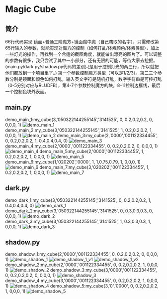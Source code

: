 # Magic Cube

## 简介

66行代码实现 镜面+普通三阶魔方+镜面魔中魔（自己瞎取的名字），只需修改第65行输入的参数，就能实现对魔方的控制（如何打乱/体素颜色/体素类型），加上一些灯光的操作，再找到一个合适的截图角度，就能做出漂亮的图片了。可以调整的参数有很多，我只尝试了其中一小部分，还有无限的可能，等待大家去挖掘。(main.py/dark.py/shadow.py代码的差别只是用于控制灯光的两三行，所以就把他们都放到一个项目里了。)
第一个参数控制魔方类型（可以是1/2/3），第二三个参数分别是镜面和颜色如何打乱，输入英文字符是随机打乱，数字字符串是可控打乱（0-5分别对应与RLUDFB），第4-7个参数控制魔方的块，8-11控制边框线，最后一个控制色块外表面。
## main.py

demo_main_1:my_cube(3,'050322144255145','3141525', 0, 0.2,0.2,0.2, 0, 0,0,0, 1)
![demo_main_1](demo_main_1.jpg)
demo_main_2:my_cube(3,'050322144255145','3141525', 1, 0.2,0.2,0.2, 1, 0,0,0, 1)
![demo_main_2](demo_main_2.jpg)
demo_main_3:my_cube(2,'0000','001122334455', 0, 0.2,0.2,0.2, 1, 0.4,0.4,0.4, 0)
![demo_main_3](demo_main_3.jpg)
demo_main_4:my_cube(2,'0000','001122334455', 0, 0.2,0.2,0.2, 0, 0,0,0, 1)
![demo_main_4](demo_main_4.jpg)
demo_main_5:my_cube(2,'0000','001122334455', 1, 0.2,0.2,0.2, 1, 0,0,0, 1)
![demo_main_5](demo_main_5.jpg)
demo_main_6:my_cube(1,'020202','0000', 1, 1,0.75,0.79, 1, 0,0,0, 1)
![demo_main_6](demo_main_6.jpg)
demo_main_7:my_cube(3,'020202','001122334455', 1, 0.2,0.2,0.2, 1, 0,0,0, 1)
![demo_main_7](demo_main_7.jpg)

## dark.py
demo_dark_1:my_cube(3,'050322144255145','3141525', 0, 0.2,0.2,0.2, 1, 0.4,0.4,0.4, 0)
![demo_dark_1](demo_dark_1.jpg)
demo_dark_2:my_cube(3,'050322144255145','3141525', 0, 0.3,0.3,0.3, 0, 0,0,0, 1)
![demo_dark_2](demo_dark_2.jpg)
demo_dark_3:my_cube(3,'050322144255145','3141525', 1, 0.3,0.3,0.3, 1, 0,0,0, 1)
![demo_dark_3](demo_dark_3.jpg)

## shadow.py
demo_shadow_1:my_cube(2,'0000','001122334455', 0, 0.2,0.2,0.2, 0, 0,0,0, 1)
![demo_shadow_1](demo_shadow_1.jpg)
![demo_shadow_1_v1](demo_shadow_1_v1.jpg)
![demo_shadow_1_v2](demo_shadow_1_v2.jpg)
demo_shadow_2:my_cube(2,'0000','001122334455', 0, 0.2,0.2,0.2, 1, 0,0,0, 1)
![demo_shadow_2](demo_shadow_2.jpg)
demo_shadow_3:my_cube(3,'0000','001122334455', 0, 0.2,0.2,0.2, 0, 0,0,0, 1)
![demo_shadow_3](demo_shadow_3.jpg)
demo_shadow_4:my_cube(3,'0000','001122334455', 0, 0.2,0.2,0.2, 1, 0,0,0, 1)
![demo_shadow_4](demo_shadow_4.jpg)
demo_shadow_5:my_cube(3,'0','0000', 0, 0.2,0.2,0.2, 1, 0,0,0, 1)
![demo_shadow_5](demo_shadow_5.jpg)
